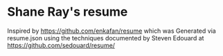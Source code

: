 # Shane Ray's resume

Inspired by https://github.com/enkafan/resume which was Generated via resume.json using the techniques documented by Steven Edouard at https://github.com/sedouard/resume/